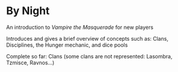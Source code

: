# By Night

An introduction to _Vampire the Masquerade_ for new players

Introduces and gives a brief overview of concepts such as: Clans, Disciplines, the Hunger mechanic, and dice pools

Complete so far: Clans (some clans are not represented: Lasombra, Tzmisce, Ravnos...)

